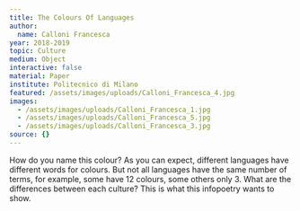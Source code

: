 ```yaml
---
title: The Colours Of Languages
author:
  name: Calloni Francesca
year: 2018-2019
topic: Culture
medium: Object
interactive: false
material: Paper
institute: Politecnico di Milano
featured: /assets/images/uploads/Calloni_Francesca_4.jpg
images:
  - /assets/images/uploads/Calloni_Francesca_1.jpg
  - /assets/images/uploads/Calloni_Francesca_5.jpg
  - /assets/images/uploads/Calloni_Francesca_3.jpg
source: {}
---
```

How do you name this colour? As you can expect, different languages have different words for colours. But not all languages have the same number of terms, for example, some have 12 colours, some others only 3. What are the differences between each culture? This is what this infopoetry wants to show.
